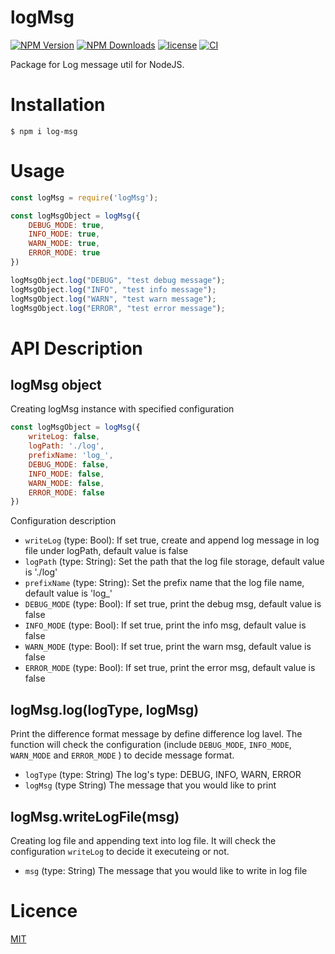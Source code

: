 # logMsg
[![NPM Version][npm-image]][npm-url]
[![NPM Downloads][downloads-image]][downloads-url]
[![license](https://img.shields.io/badge/License-MIT-purple.svg)](LICENSE)
[![CI](https://github.com/ZhongJunJimmy/log-msg/actions/workflows/test.yml/badge.svg?branch=main&event=push)](https://github.com/ZhongJunJimmy/log-msg/actions/workflows/test.yml)

Package for Log message util for NodeJS.

# Installation

```
$ npm i log-msg
```

# Usage

```js
const logMsg = require('logMsg');

const logMsgObject = logMsg({
    DEBUG_MODE: true,
    INFO_MODE: true,
    WARN_MODE: true,
    ERROR_MODE: true
})

logMsgObject.log("DEBUG", "test debug message");
logMsgObject.log("INFO", "test info message");
logMsgObject.log("WARN", "test warn message");
logMsgObject.log("ERROR", "test error message");
```

# API Description

## logMsg object

Creating logMsg instance with specified configuration

```js
const logMsgObject = logMsg({
    writeLog: false,
    logPath: './log',
    prefixName: 'log_',
    DEBUG_MODE: false,
    INFO_MODE: false,
    WARN_MODE: false,
    ERROR_MODE: false
})
```

Configuration description

- `writeLog` (type: Bool): If set true, create and append log message in log file under logPath, default value is false
- `logPath` (type: String): Set the path that the log file storage, default value is './log'
- `prefixName` (type: String): Set the prefix name that the log file name, default value is 'log_'
- `DEBUG_MODE` (type: Bool): If set true, print the debug msg, default value is false
- `INFO_MODE` (type: Bool): If set true, print the info msg, default value is false
- `WARN_MODE` (type: Bool): If set true, print the warn msg, default value is false
- `ERROR_MODE` (type: Bool): If set true, print the error msg, default value is false

## logMsg.log(logType, logMsg)

Print the difference format message by define difference log lavel. The function will check the configuration (include `DEBUG_MODE`, `INFO_MODE`, `WARN_MODE` and `ERROR_MODE` ) to decide message format.

- `logType` (type: String) The log's type: DEBUG, INFO, WARN, ERROR
- `logMsg` (type String) The message that you would like to print

## logMsg.writeLogFile(msg)
Creating log file and appending text into log file. It will check the configuration `writeLog` to decide it executeing or not.

-  `msg` (type: String) The message that you would like to write in log file

# Licence
[MIT](LICENSE)

[npm-image]: https://img.shields.io/npm/v/log-msg.svg
[npm-url]: https://www.npmjs.com/package/log-msg
[downloads-image]: https://img.shields.io/npm/dm/log-msg.svg
[downloads-url]: https://www.npmjs.com/package/log-msg
